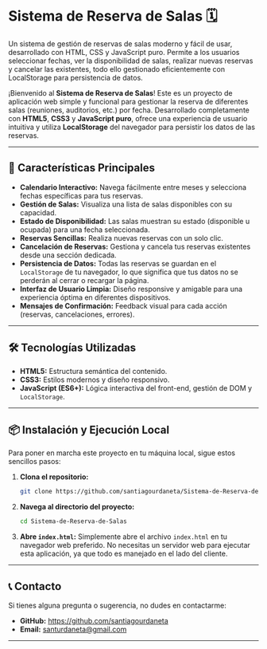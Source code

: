 # Sistema de Reserva de Salas 🗓️
Un sistema de gestión de reservas de salas moderno y fácil de usar, desarrollado con HTML, CSS y JavaScript puro. Permite a los usuarios seleccionar fechas, ver la disponibilidad de salas, realizar nuevas reservas y cancelar las existentes, todo ello gestionado eficientemente con LocalStorage para persistencia de datos.


¡Bienvenido al **Sistema de Reserva de Salas**! Este es un proyecto de aplicación web simple y funcional para gestionar la reserva de diferentes salas (reuniones, auditorios, etc.) por fecha. Desarrollado completamente con **HTML5**, **CSS3** y **JavaScript puro**, ofrece una experiencia de usuario intuitiva y utiliza **LocalStorage** del navegador para persistir los datos de las reservas.

---

## 🚀 Características Principales

* **Calendario Interactivo:** Navega fácilmente entre meses y selecciona fechas específicas para tus reservas.
* **Gestión de Salas:** Visualiza una lista de salas disponibles con su capacidad.
* **Estado de Disponibilidad:** Las salas muestran su estado (disponible u ocupada) para una fecha seleccionada.
* **Reservas Sencillas:** Realiza nuevas reservas con un solo clic.
* **Cancelación de Reservas:** Gestiona y cancela tus reservas existentes desde una sección dedicada.
* **Persistencia de Datos:** Todas las reservas se guardan en el `LocalStorage` de tu navegador, lo que significa que tus datos no se perderán al cerrar o recargar la página.
* **Interfaz de Usuario Limpia:** Diseño responsive y amigable para una experiencia óptima en diferentes dispositivos.
* **Mensajes de Confirmación:** Feedback visual para cada acción (reservas, cancelaciones, errores).

---

## 🛠️ Tecnologías Utilizadas

* **HTML5:** Estructura semántica del contenido.
* **CSS3:** Estilos modernos y diseño responsivo.
* **JavaScript (ES6+):** Lógica interactiva del front-end, gestión de DOM y `LocalStorage`.

---

## 📦 Instalación y Ejecución Local

Para poner en marcha este proyecto en tu máquina local, sigue estos sencillos pasos:

1.  **Clona el repositorio:**
    ```bash
    git clone https://github.com/santiagourdaneta/Sistema-de-Reserva-de-Salas/
    ```
2.  **Navega al directorio del proyecto:**
    ```bash
    cd Sistema-de-Reserva-de-Salas
    ```
3.  **Abre `index.html`:**
    Simplemente abre el archivo `index.html` en tu navegador web preferido. No necesitas un servidor web para ejecutar esta aplicación, ya que todo es manejado en el lado del cliente.

---

## 📞 Contacto

Si tienes alguna pregunta o sugerencia, no dudes en contactarme:

* **GitHub:** https://github.com/santiagourdaneta
* **Email:** santurdaneta@gmail.com

---
